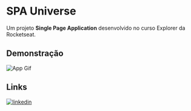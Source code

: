 # SPA Universe
Um projeto **Single Page Application** desenvolvido no curso Explorer da Rocketseat.

## Demonstração
![App Gif](https://media.giphy.com/media/v1.Y2lkPTc5MGI3NjExd2oxeG16bDl6d3RmZXIzaGJ2bGl0YndmNTU5b2lpYm4xM2MzbzNtYiZlcD12MV9pbnRlcm5hbF9naWZfYnlfaWQmY3Q9Zw/cD31LLOlgZ1UK3PW1F/giphy.gif)
## Links
[![linkedin](https://img.shields.io/badge/linkedin-0A66C2?style=for-the-badge&logo=linkedin&logoColor=white)](https://www.linkedin.com/in/thiago-virtuoso-55a393285/)
